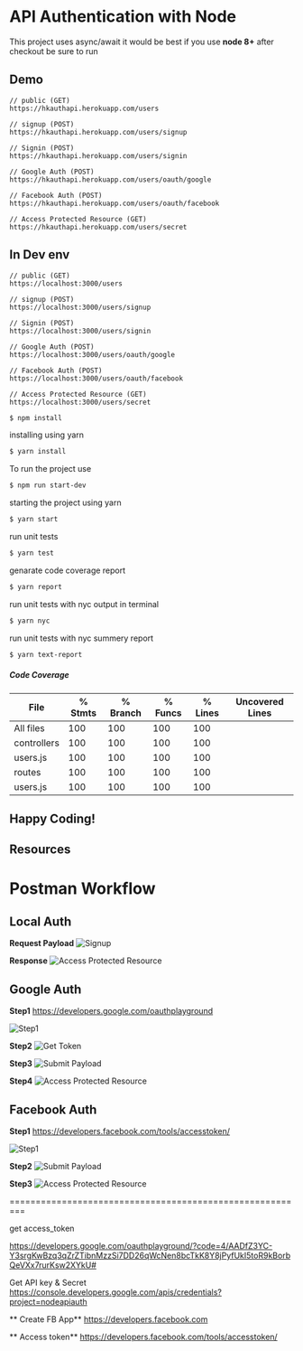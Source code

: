 # API Authentication with Node 

This project uses async/await it would be best if you use **node 8+**
after checkout be sure to run

## Demo

```
// public (GET)
https://hkauthapi.herokuapp.com/users

// signup (POST)
https://hkauthapi.herokuapp.com/users/signup

// Signin (POST)
https://hkauthapi.herokuapp.com/users/signin

// Google Auth (POST)
https://hkauthapi.herokuapp.com/users/oauth/google

// Facebook Auth (POST)
https://hkauthapi.herokuapp.com/users/oauth/facebook

// Access Protected Resource (GET)
https://hkauthapi.herokuapp.com/users/secret
```

## In Dev env

```
// public (GET)
https://localhost:3000/users

// signup (POST)
https://localhost:3000/users/signup

// Signin (POST)
https://localhost:3000/users/signin

// Google Auth (POST)
https://localhost:3000/users/oauth/google

// Facebook Auth (POST)
https://localhost:3000/users/oauth/facebook

// Access Protected Resource (GET)
https://localhost:3000/users/secret
```

```bash
$ npm install
```
installing using yarn
```bash
$ yarn install
```
To run the project use
```bash
$ npm run start-dev
```
starting the project using yarn
```bash
$ yarn start
```

run unit tests
```bash
$ yarn test
```

genarate code coverage report
```bash
$ yarn report
```

run unit tests with nyc output in terminal
```bash
$ yarn nyc
```

run unit tests with nyc summery report
```bash
$ yarn text-report
```

##### Code Coverage

|File         |  % Stmts | % Branch |  % Funcs |  % Lines |Uncovered Lines |
|-------------|----------|----------|----------|----------|----------------|
|All files    |      100 |      100 |      100 |      100 |                |
| controllers |      100 |      100 |      100 |      100 |                |
|  users.js   |      100 |      100 |      100 |      100 |                |
| routes      |      100 |      100 |      100 |      100 |                |
|  users.js   |      100 |      100 |      100 |      100 |                |

## Happy Coding!


## Resources

# Postman Workflow

## Local Auth

**Request Payload**
![Signup](img/signup.png)

**Response**
![Access Protected Resource](img/access-secret.png)


## Google Auth

**Step1**
https://developers.google.com/oauthplayground

![Step1](img/google-auth-step1.png)

**Step2**
![Get Token](img/get-token.png)

**Step3**
![Submit Payload](img/submit-payload.png)

**Step4**
![Access Protected Resource](img/access-secret.png)


## Facebook Auth

**Step1**
https://developers.facebook.com/tools/accesstoken/

![Step1](img/get-fb-token.png)

**Step2**
![Submit Payload](img/fb-payload.png)

**Step3**
![Access Protected Resource](img/access-secret.png)

=========================================================

get access_token

https://developers.google.com/oauthplayground/?code=4/AADfZ3YC-Y3srgKwBzq3qZrZTibnMzzSi7DD26qWcNen8bcTkK8Y8jPyfUkI5toR9kBorbQeVXx7rurKsw2XYkU#

Get API key & Secret
https://console.developers.google.com/apis/credentials?project=nodeapiauth

** Create FB App**
https://developers.facebook.com

** Access token**
https://developers.facebook.com/tools/accesstoken/